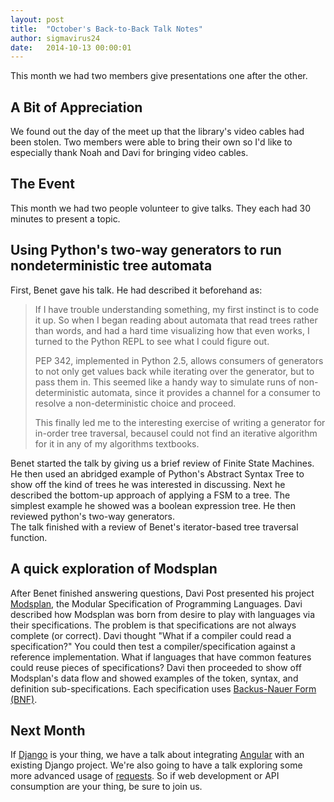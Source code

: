 ```yaml
---
layout: post
title:  "October's Back-to-Back Talk Notes"
author: sigmavirus24
date:   2014-10-13 00:00:01
---
```


This month we had two members give presentations one after the other.

## A Bit of Appreciation

We found out the day of the meet up that the library's video cables had been 
stolen. Two members were able to bring their own so I'd like to especially 
thank Noah and Davi for bringing video cables.

## The Event

This month we had two people volunteer to give talks. They each had 30 minutes 
to present a topic.

## Using Python's two-way generators to run nondeterministic tree automata

First, Benet gave his talk. He had described it beforehand as:

> If I have trouble understanding something, my first instinct is to code it 
> up. So when I began reading about automata that read trees rather than 
> words, and had a hard time visualizing how that even works, I turned to the 
> Python REPL to see what I could figure out.
>
> PEP 342, implemented in Python 2.5, allows consumers of generators to not 
> only get values back while iterating over the generator, but to pass them 
> in. This seemed like a handy way to simulate runs of non-deterministic 
> automata, since it provides a channel for a consumer to resolve a 
> non-deterministic choice and proceed.
>
> This finally led me to the interesting exercise of writing a generator for 
> in-order tree traversal, becauseI could not find an iterative algorithm for 
> it in any of my algorithms textbooks.

Benet started the talk by giving us a brief review of Finite State Machines.  
He then used an abridged example of Python's Abstract Syntax Tree to show off 
the kind of trees he was interested in discussing. Next he described the 
bottom-up approach of applying a FSM to a tree. The simplest example he showed 
was a boolean expression tree. He then reviewed python's two-way generators.  
The talk finished with a review of Benet's iterator-based tree traversal 
function.


## A quick exploration of Modsplan

After Benet finished answering questions, Davi Post presented his project 
[Modsplan][modsplan], the Modular Specification of Programming Languages. 
Davi described how Modsplan was born from desire to play 
with languages via their specifications. The problem is that specifications 
are not always complete (or correct). Davi thought "What if a compiler could 
read a specification?" You could then test a compiler/specification against a 
reference implementation. What if languages that have common features could 
reuse pieces of specifications? Davi then proceeded to show off Modsplan's 
data flow and showed examples of the token, syntax, and definition 
sub-specifications. Each specification uses [Backus-Nauer Form (BNF)][BNF].

## Next Month

If [Django][Django] is your thing, we have a talk about integrating 
[Angular][angjs] with an existing Django project. We're also going to have a 
talk exploring some more advanced usage of [requests][requests]. So if web 
development or API consumption are your thing, be sure to join us.

[modsplan]: http://modsplan.com/
[BNF]: http://en.wikipedia.org/wiki/Backus%E2%80%93Naur_Form
[Django]: https://www.djangoproject.com/
[angjs]: https://angularjs.org/
[requests]: http://docs.python-requests.org/
